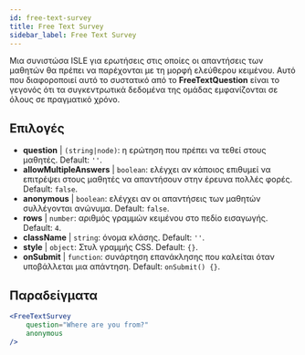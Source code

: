 ```yaml
---
id: free-text-survey 
title: Free Text Survey
sidebar_label: Free Text Survey
---
```


Μια συνιστώσα ISLE για ερωτήσεις στις οποίες οι απαντήσεις των μαθητών θα πρέπει να παρέχονται με τη μορφή ελεύθερου κειμένου. Αυτό που διαφοροποιεί αυτό το συστατικό από το **FreeTextQuestion** είναι το γεγονός ότι τα συγκεντρωτικά δεδομένα της ομάδας εμφανίζονται σε όλους σε πραγματικό χρόνο.

## Επιλογές

* __question__ | `(string|node)`: η ερώτηση που πρέπει να τεθεί στους μαθητές. Default: `''`.
* __allowMultipleAnswers__ | `boolean`: ελέγχει αν κάποιος επιθυμεί να επιτρέψει στους μαθητές να απαντήσουν στην έρευνα πολλές φορές. Default: `false`.
* __anonymous__ | `boolean`: ελέγχει αν οι απαντήσεις των μαθητών συλλέγονται ανώνυμα. Default: `false`.
* __rows__ | `number`: αριθμός γραμμών κειμένου στο πεδίο εισαγωγής. Default: `4`.
* __className__ | `string`: όνομα κλάσης. Default: `''`.
* __style__ | `object`: Στυλ γραμμής CSS. Default: `{}`.
* __onSubmit__ | `function`: συνάρτηση επανάκλησης που καλείται όταν υποβάλλεται μια απάντηση. Default: `onSubmit() {}`.


## Παραδείγματα

```jsx live
<FreeTextSurvey 
    question="Where are you from?"
    anonymous
/>
``` 

